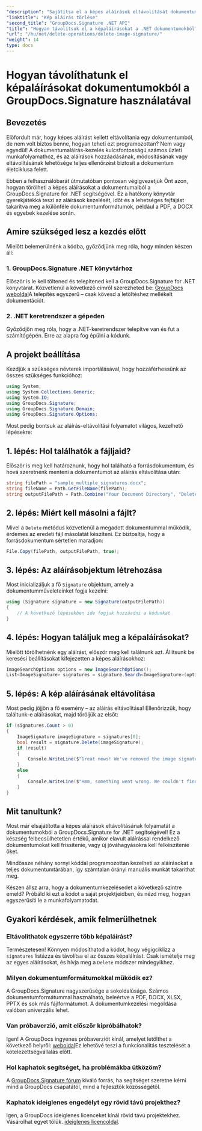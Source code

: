 ```yaml
---
"description": "Sajátítsa el a képes aláírások eltávolítását dokumentumaiból a GroupDocs.Signature for .NET segítségével. Egyszerű útmutatónk segít a dokumentumaláírások egyszerű kezelésében."
"linktitle": "Kép aláírás törlése"
"second_title": "GroupDocs.Signature .NET API"
"title": "Hogyan távolítsuk el a képaláírásokat a .NET dokumentumokból?"
"url": "/hu/net/delete-operations/delete-image-signature/"
"weight": 14
type: docs
---
```

# Hogyan távolíthatunk el képaláírásokat dokumentumokból a GroupDocs.Signature használatával

## Bevezetés

Előfordult már, hogy képes aláírást kellett eltávolítania egy dokumentumból, de nem volt biztos benne, hogyan teheti ezt programozottan? Nem vagy egyedül! A dokumentumaláírás-kezelés kulcsfontosságú számos üzleti munkafolyamathoz, és az aláírások hozzáadásának, módosításának vagy eltávolításának lehetősége teljes ellenőrzést biztosít a dokumentum életciklusa felett.

Ebben a felhasználóbarát útmutatóban pontosan végigvezetjük Önt azon, hogyan törölheti a képes aláírásokat a dokumentumaiból a GroupDocs.Signature for .NET segítségével. Ez a hatékony könyvtár gyerekjátékká teszi az aláírások kezelését, időt és a lehetséges fejfájást takarítva meg a különféle dokumentumformátumok, például a PDF, a DOCX és egyebek kezelése során.

## Amire szükséged lesz a kezdés előtt

Mielőtt belemerülnénk a kódba, győződjünk meg róla, hogy minden készen áll:

### 1. GroupDocs.Signature .NET könyvtárhoz

Először is le kell töltened és telepítened kell a GroupDocs.Signature for .NET könyvtárat. Közvetlenül a következő címről szerezheted be: [GroupDocs weboldal](https://releases.groupdocs.com/signature/net/)A telepítés egyszerű – csak kövesd a letöltéshez mellékelt dokumentációt.

### 2. .NET keretrendszer a gépeden

Győződjön meg róla, hogy a .NET-keretrendszer telepítve van és fut a számítógépén. Erre az alapra fog épülni a kódunk.

## A projekt beállítása

Kezdjük a szükséges névterek importálásával, hogy hozzáférhessünk az összes szükséges funkcióhoz:

```csharp
using System;
using System.Collections.Generic;
using System.IO;
using GroupDocs.Signature;
using GroupDocs.Signature.Domain;
using GroupDocs.Signature.Options;
```

Most pedig bontsuk az aláírás-eltávolítási folyamatot világos, kezelhető lépésekre:

## 1. lépés: Hol találhatók a fájljaid?

Először is meg kell határoznunk, hogy hol található a forrásdokumentum, és hová szeretnénk menteni a dokumentumot az aláírás eltávolítása után:

```csharp
string filePath = "sample_multiple_signatures.docx";
string fileName = Path.GetFileName(filePath);
string outputFilePath = Path.Combine("Your Document Directory", "DeleteImage", fileName);
```

## 2. lépés: Miért kell másolni a fájlt?

Mivel a `Delete` metódus közvetlenül a megadott dokumentummal működik, érdemes az eredeti fájl másolatát készíteni. Ez biztosítja, hogy a forrásdokumentum sértetlen maradjon:

```csharp
File.Copy(filePath, outputFilePath, true);
```

## 3. lépés: Az aláírásobjektum létrehozása

Most inicializáljuk a fő `Signature` objektum, amely a dokumentumműveleteinket fogja kezelni:

```csharp
using (Signature signature = new Signature(outputFilePath))
{
    // A következő lépésekben ide fogjuk hozzáadni a kódunkat
}
```

## 4. lépés: Hogyan találjuk meg a képaláírásokat?

Mielőtt törölhetnénk egy aláírást, először meg kell találnunk azt. Állítsunk be keresési beállításokat kifejezetten a képes aláírásokhoz:

```csharp
ImageSearchOptions options = new ImageSearchOptions();
List<ImageSignature> signatures = signature.Search<ImageSignature>(options);
```

## 5. lépés: A kép aláírásának eltávolítása

Most pedig jöjjön a fő esemény – az aláírás eltávolítása! Ellenőrizzük, hogy találtunk-e aláírásokat, majd töröljük az elsőt:

```csharp
if (signatures.Count > 0)
{
    ImageSignature imageSignature = signatures[0];
    bool result = signature.Delete(imageSignature);
    if (result)
    {
        Console.WriteLine($"Great news! We've removed the image signature located at {imageSignature.Left}x{imageSignature.Top} with size {imageSignature.Size} from your document '{fileName}'.");
    }
    else
    {
        Console.WriteLine($"Hmm, something went wrong. We couldn't find the signature at location {imageSignature.Left}x{imageSignature.Top} with size {imageSignature.Size} in your document.");
    }
}
```

## Mit tanultunk?

Most már elsajátította a képes aláírások eltávolításának folyamatát a dokumentumokból a GroupDocs.Signature for .NET segítségével! Ez a készség felbecsülhetetlen értékű, amikor elavult aláírással rendelkező dokumentumokat kell frissítenie, vagy új jóváhagyásokra kell felkészítenie őket.

Mindössze néhány sornyi kóddal programozottan kezelheti az aláírásokat a teljes dokumentumtárában, így számtalan órányi manuális munkát takaríthat meg.

Készen állsz arra, hogy a dokumentumkezelésedet a következő szintre emeld? Próbáld ki ezt a kódot a saját projektjeidben, és nézd meg, hogyan egyszerűsíti le a munkafolyamatodat.

## Gyakori kérdések, amik felmerülhetnek

### Eltávolíthatok egyszerre több képaláírást?

Természetesen! Könnyen módosíthatod a kódot, hogy végigciklizz a `signatures` listázza és távolítsa el az összes képaláírást. Csak ismételje meg az egyes aláírásokat, és hívja meg a `Delete` módszer mindegyikhez.

### Milyen dokumentumformátumokkal működik ez?

A GroupDocs.Signature nagyszerűsége a sokoldalúsága. Számos dokumentumformátummal használható, beleértve a PDF, DOCX, XLSX, PPTX és sok más fájlformátumot. A dokumentumkezelési megoldása valóban univerzális lehet.

### Van próbaverzió, amit először kipróbálhatok?

Igen! A GroupDocs ingyenes próbaverziót kínál, amelyet letölthet a következő helyről: [weboldal](https://releases.groupdocs.com/)Ez lehetővé teszi a funkcionalitás tesztelését a kötelezettségvállalás előtt.

### Hol kaphatok segítséget, ha problémákba ütközöm?

A [GroupDocs.Signature fórum](https://forum.groupdocs.com/c/signature/13) kiváló forrás, ha segítséget szeretne kérni mind a GroupDocs csapatától, mind a fejlesztők közösségétől.

### Kaphatok ideiglenes engedélyt egy rövid távú projekthez?

Igen, a GroupDocs ideiglenes licenceket kínál rövid távú projektekhez. Vásárolhat egyet tőlük. [ideiglenes licencoldal](https://purchase.groupdocs.com/temporary-license/).